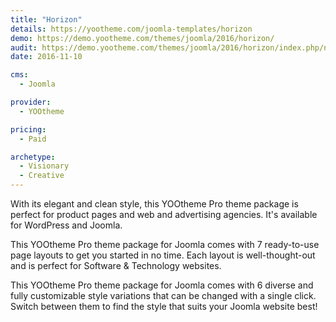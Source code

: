 ```yaml
---
title: "Horizon"
details: https://yootheme.com/joomla-templates/horizon
demo: https://demo.yootheme.com/themes/joomla/2016/horizon/
audit: https://demo.yootheme.com/themes/joomla/2016/horizon/index.php/news
date: 2016-11-10

cms: 
  - Joomla

provider:
  - YOOtheme

pricing:
  - Paid

archetype:
  - Visionary
  - Creative
---
```


With its elegant and clean style, this YOOtheme Pro theme package is perfect for product pages and web and advertising agencies. It's available for WordPress and Joomla.

This YOOtheme Pro theme package for Joomla comes with 7 ready-to-use page layouts to get you started in no time. Each layout is well-thought-out and is perfect for Software & Technology websites.

This YOOtheme Pro theme package for Joomla comes with 6 diverse and fully customizable style variations that can be changed with a single click. Switch between them to find the style that suits your Joomla website best!
